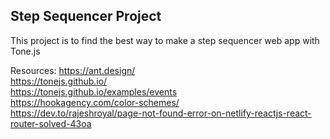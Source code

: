 ## Step Sequencer Project

This project is to find the best way to make a step sequencer web app with Tone.js

Resources: 
https://ant.design/  
https://tonejs.github.io/  
https://tonejs.github.io/examples/events  
https://hookagency.com/color-schemes/  
https://dev.to/rajeshroyal/page-not-found-error-on-netlify-reactjs-react-router-solved-43oa